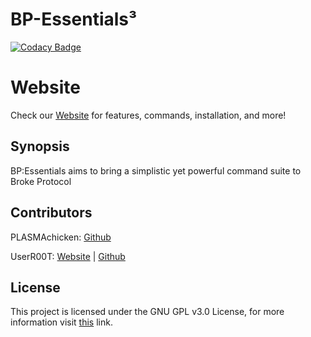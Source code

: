 # BP-Essentials³
[![Codacy Badge](https://api.codacy.com/project/badge/Grade/c3005ebae8e24c38ad8425928b847540)](https://www.codacy.com/gh/BPEssentials/Core?utm_source=github.com&amp;utm_medium=referral&amp;utm_content=BPEssentials/Core&amp;utm_campaign=Badge_Grade)

# Website

Check our [Website](https://bpessentials.github.io/Docs/) for features, commands, installation, and more!


## Synopsis

BP:Essentials aims to bring a simplistic yet powerful command suite to Broke Protocol

## Contributors

PLASMAchicken: [Github](https://github.com/PLASMAchicken)

UserR00T: [Website](https://UserR00T.com) | [Github](https://github.com/UserR00T)

## License

This project is licensed under the GNU GPL v3.0 License, for more information visit [this](https://choosealicense.com/licenses/gpl-3.0/) link.
